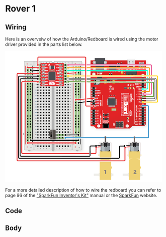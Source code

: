 # Rover 1

## Wiring

Here is an overveiw of how the Arduino/Redboard is wired using the motor driver provided in the parts list below.

![](../Rover_Images/redboard_rover_basic.png)

For a more detailed description of how to wire the redboard you can refer to page 96 of the ["SparkFun Inventor's Kit"](https://github.com/P3-NSF-NRT/P3_Corteva-Phenome2020-Workshop/blob/master/SIK%20v4.1%20Book%202019%20WEB.pdf) manual or the [SparkFun](https://www.sparkfun.com/) website.

## Code



## Body
